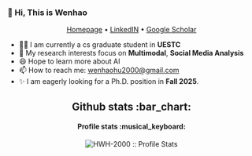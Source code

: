 ### 👋 Hi, This is Wenhao

<p align="center">
  <a href="https://hwh-2000.github.io/">Homepage</a> •
  <a href="www.linkedin.com/in/wenhao-hu-hwh2000">LinkedIN</a> •
  <a href="https://scholar.google.com/citations?hl=zh-CN&user=TIGGcswAAAAJ&view_op=list_works&gmla=AH70aAWefz5Qp0yWo4VHS8X6lGJQJ9cxpi-59q5AfEg36dhID_w965Xhp33cHFUacqH6OrdCImtyg-04Tvu8wCTgCP1yLiBQIkJFVgyS5UA">Google Scholar</a>
</p>

- 🙋‍♂️ I am currently a cs graduate student in **UESTC**
- 🌱 My research interests focus on **Multimodal**, **Social Media Analysis** 
- 😄 Hope to learn more about AI
- 📫 How to reach me: wenhaohu2000@gmail.com
- ✨ I am eagerly looking for a Ph.D. position in **Fall 2025**.
<h2 align="center">Github stats :bar_chart:</h2>




<h4 align="center">Profile stats :musical_keyboard:</h4>

<p align="center"><img src="https://github-readme-stats.vercel.app/api?username=HWH-2000&show_icons=true&theme=synthwave" alt="HWH-2000 :: Profile Stats" /></p>

<!--
<h4 align="center">Top langs :tongue:</h4>

<p align="center"><img src="https://github-readme-stats.vercel.app/api/top-langs/?username=HWH-2000&langs_count=10&theme=tokyonight&layout=compact" alt="HWH-2000 :: Top Langs" /></p>

<p align="center"><img src="https://thumbs.gfycat.com/GoodnaturedFondGaur-size_restricted.gif" alt="Synthwave" height="300" width="500"></p>

**HWHHWHNO1/HWHHWHNO1** is a ✨ _special_ ✨ repository because its `README.md` (this file) appears on your GitHub profile.

<h4 align="center">Visitor's count :eyes:</h4>

<p align="center"><img src="https://profile-counter.glitch.me/{HWH-2000}/count.svg" alt="HWH-2000 :: Visitor's Count" /></p>


Here are some ideas to get you started:

- 🔭 I’m currently working on ...
- 🌱 I’m currently learning ...
- 👯 I’m looking to collaborate on ...
- 🤔 I’m looking for help with ...
- 💬 Ask me about ...

- 😄 Pronouns: ...
- ⚡ Fun fact: ...
-->
